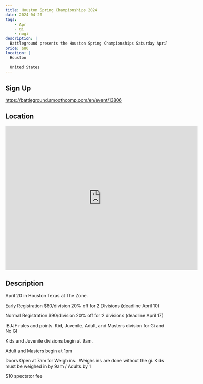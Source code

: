 ```yaml
---
title: Houston Spring Championships 2024
date: 2024-04-20
tags:
    - Apr
    - gi 
    - nogi 
description: |
  Battleground presents the Houston Spring Championships Saturday April 20
price: $80
location: |
  Houston
  
  United States
---
```

## Sign Up
https://battleground.smoothcomp.com/en/event/13806

## Location
<iframe src="https://www.google.com/maps/embed?pb=!1m18!1m12!1m3!1d12345.6789!2d-95.4374084!3d29.6694300!2m3!1f0!2f0!3f0!3m2!1i1024!2i768!4f13.1!3m3!1m2!1s0x0%3A0x0!2z29.6694300!5e0!3m2!1sen!2sus!4v1234567890" width="600" height="450" style="border:0;" allowfullscreen="" loading="lazy"></iframe>

## Description
April 20 in Houston Texas at The Zone. 


Early Registration $80/division 20% off for 2 Divisions (deadline April 10)


Normal Registration $90/division 20% off for 2 divisions (deadline April 17)


IBJJF rules and points. Kid, Juvenile, Adult, and Masters division for Gi and No GI 


Kids and Juvenile divisions begin at 9am.


Adult and Masters begin at 1pm


Doors Open at 7am for Weigh ins.  Weighs ins are done without the gi. Kids must be weighed in by 9am / Adults by 1


$10 spectator fee